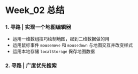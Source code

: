 # Week_02 总结

### 1. 寻路 | 实现一个地图编辑器
* 运用一维数组技巧绘制地图，起到二维数据做的用
* 运用鼠标事件 `mousemove` 和 `mousedown` 与地图交互并改变样式
* 运用本地存储 `localStorage` 保存地图数据

### 2. 寻路 | 广度优先搜索
